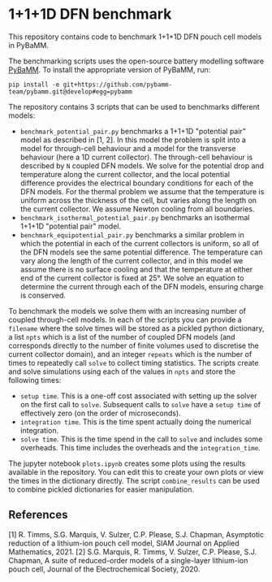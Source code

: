 # 1+1+1D DFN benchmark
This repository contains code to benchmark 1+1+1D DFN pouch cell models in PyBaMM.

The benchmarking scripts uses the open-source battery modelling software [PyBaMM](https://github.com/pybamm-team/PyBaMM). To install the appropriate version of PyBaMM, run:
```
pip install -e git+https://github.com/pybamm-team/pybamm.git@develop#egg=pybamm
```

The repository contains 3 scripts that can be used to benchmarks different models:

- `benchmark_potential_pair.py` benchmarks a 1+1+1D "potential pair" model as described in [1, 2]. In this model the problem is split into a model for through-cell behaviour and a model for the transverse behaviour (here a 1D current collector). The through-cell behaviour is described by `N` coupled DFN models. We solve for the potential drop and temperature along the current collector, and the local potential difference provides the electrical boundary conditions for each of the DFN models. For the thermal problem we assume that the temperature is uniform across the thickness of the cell, but varies along the length on the current collector. We assume Newton cooling from all boundaries.
- `benchmark_isothermal_potential_pair.py` benchmarks an isothermal 1+1+1D "potential pair" model.
- `benchmark_equipotential_pair.py` benchmarks a similar problem in which the potential in each of the current collectors is uniform, so all of the DFN models see the same potential difference. The temperature can vary along the length of the current collector, and in this model we assume there is no surface cooling and that the temperature at either end of the current collector is fixed at 25&deg;. We solve an equation to determine the current through each of the DFN models, ensuring charge is conserved.

To benchmark the models we solve them with an increasing number of coupled through-cell models. In each of the scripts you can provide a `filename` where the solve times will be stored as a pickled python dictionary, a list `npts` which is a list of the number of coupled DFN models (and corresponds directly to the number of finite volumes used to discretise the current collector domain), and an integer `repeats` which is the number of times to repeatedly call `solve` to collect timing statistics. The scripts create and solve simulations using each of the values in `npts` and store the following times:

- `setup time`. This is a one-off cost associated with setting up the solver on the first call to `solve`. Subsequent calls to `solve` have a `setup time` of effectively zero (on the order of microseconds).
- `integration time`. This is the time spent actually doing the numerical integration.
- `solve time`. This is the time spend in the call to `solve` and includes some overheads. This time includes the overheads and the `integration_time`.

The jupyter notebook `plots.ipynb` creates some plots using the results available in the repository. You can edit this to create your own plots or view the times in the dictionary directly. The script `combine_results` can be used to combine pickled dictionaries for easier manipulation.

## References

[1] R. Timms, S.G. Marquis, V. Sulzer, C.P. Please, S.J. Chapman, Asymptotic reduction of a lithium-ion pouch cell model, SIAM Journal on Applied Mathematics, 2021.
[2] S.G. Marquis, R. Timms, V. Sulzer, C.P. Please, S.J. Chapman, A suite of reduced-order models of a single-layer lithium-ion pouch cell, Journal of the Electrochemical Society, 2020.
